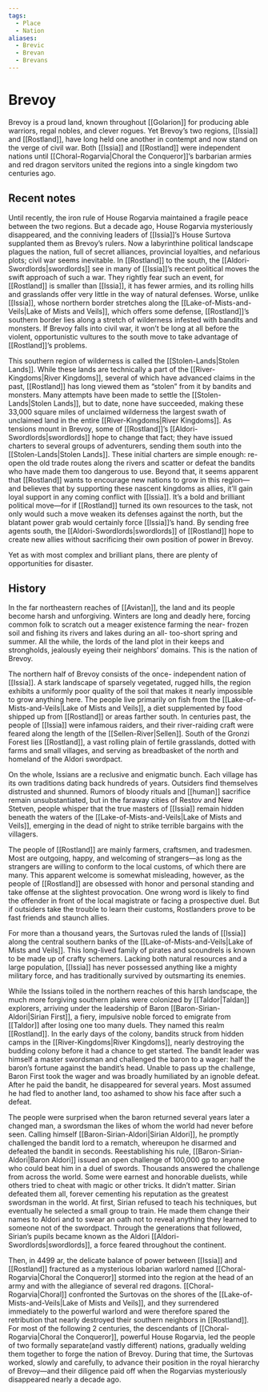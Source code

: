 ```yaml
---
tags:
  - Place
  - Nation
aliases:
  - Brevic
  - Brevan
  - Brevans
---
```

# Brevoy
Brevoy is a proud land, known throughout [[Golarion]] for producing able warriors, regal nobles, and clever rogues. Yet Brevoy’s two regions, [[Issia]] and [[Rostland]], have long held one another in contempt and now stand on the verge of civil war. Both [[Issia]] and [[Rostland]] were independent nations until [[Choral-Rogarvia|Choral the Conqueror]]’s barbarian armies and red dragon servitors united the regions into a single kingdom two centuries ago.
## Recent notes
Until recently, the iron rule of House Rogarvia maintained a fragile peace between the two regions. But a decade ago, House Rogarvia mysteriously disappeared, and the conniving leaders of [[Issia]]’s House Surtova supplanted them as Brevoy’s rulers. Now a labyrinthine political landscape plagues the nation, full of secret alliances, provincial loyalties, and nefarious plots; civil war seems inevitable. In [[Rostland]] to the south, the [[Aldori-Swordlords|swordlords]] see in many of [[Issia]]’s recent political moves the swift approach of such a war. They rightly fear such an event, for [[Rostland]] is smaller than [[Issia]], it has fewer armies, and its rolling hills and grasslands offer very little in the way of natural defenses. Worse, unlike [[Issia]], whose northern border stretches along the [[Lake-of-Mists-and-Veils|Lake of Mists and Veils]], which offers some defense, [[Rostland]]’s southern border lies along a stretch of wilderness infested with bandits and monsters. If Brevoy falls into civil war, it won’t be long at all before the violent, opportunistic vultures to the south move to take advantage of [[Rostland]]’s problems.

This southern region of wilderness is called the [[Stolen-Lands|Stolen Lands]]. While these lands are technically a part of the [[River-Kingdoms|River Kingdoms]], several of which have advanced claims in the past, [[Rostland]] has long viewed them as “stolen” from it by bandits and monsters. Many attempts have been made to settle the [[Stolen-Lands|Stolen Lands]], but to date, none have succeeded, making these 33,000 square miles of unclaimed wilderness the largest swath of unclaimed land in the entire [[River-Kingdoms|River Kingdoms]]. As tensions mount in Brevoy, some of [[Rostland]]’s [[Aldori-Swordlords|swordlords]] hope to change that fact; they have issued charters to several groups of adventurers, sending them south into the [[Stolen-Lands|Stolen Lands]]. These initial charters are simple enough: re-open the old trade routes along the rivers and scatter or defeat the bandits who have made them too dangerous to use. Beyond that, it seems apparent that [[Rostland]] wants to encourage new nations to grow in this region—and believes that by supporting these nascent kingdoms as allies, it’ll gain loyal support in any coming conflict with [[Issia]]. It’s a bold and brilliant political move—for if [[Rostland]] turned its own resources to the task, not only would such a move weaken its defenses against the north, but the blatant power grab would certainly force [[Issia]]’s hand. By sending free agents south, the [[Aldori-Swordlords|swordlords]] of [[Rostland]] hope to create new allies without sacrificing their own position of power in Brevoy.

Yet as with most complex and brilliant plans, there are plenty of opportunities for disaster.
## History
In the far northeastern reaches of [[Avistan]], the land and its people become harsh and unforgiving. Winters are long and deadly here, forcing common folk to scratch out a meager existence farming the near- frozen soil and fishing its rivers and lakes during an all- too-short spring and summer. All the while, the lords of the land plot in their keeps and strongholds, jealously eyeing their neighbors’ domains. This is the nation of Brevoy.

The northern half of Brevoy consists of the once- independent nation of [[Issia]]. A stark landscape of sparsely vegetated, rugged hills, the region exhibits a uniformly poor quality of the soil that makes it nearly impossible to grow anything here. The people live primarily on fish from the [[Lake-of-Mists-and-Veils|Lake of Mists and Veils]], a diet supplemented by food shipped up from [[Rostland]] or areas farther south. In centuries past, the people of [[Issia]] were infamous raiders, and their river-raiding craft were feared along the length of the [[Sellen-River|Sellen]]. South of the Gronzi Forest lies [[Rostland]], a vast rolling plain of fertile grasslands, dotted with farms and small villages, and serving as breadbasket of the north and homeland of the Aldori swordpact.

On the whole, Issians are a reclusive and enigmatic bunch. Each village has its own traditions dating back hundreds of years. Outsiders find themselves distrusted and shunned. Rumors of bloody rituals and [[human]] sacrifice remain unsubstantiated, but in the faraway cities of Restov and New Stetven, people whisper that the true masters of [[Issia]] remain hidden beneath the waters of the [[Lake-of-Mists-and-Veils|Lake of Mists and Veils]], emerging in the dead of night to strike terrible bargains with the villagers.

The people of [[Rostland]] are mainly farmers, craftsmen, and tradesmen. Most are outgoing, happy, and welcoming of strangers—as long as the strangers are willing to conform to the local customs, of which there are many. This apparent welcome is somewhat misleading, however, as the people of [[Rostland]] are obsessed with honor and personal standing and take offense at the slightest provocation. One wrong word is likely to find the offender in front of the local magistrate or facing a prospective duel. But if outsiders take the trouble to learn their customs, Rostlanders prove to be fast friends and staunch allies.

For more than a thousand years, the Surtovas ruled the lands of [[Issia]] along the central southern banks of the [[Lake-of-Mists-and-Veils|Lake of Mists and Veils]]. This long-lived family of pirates and scoundrels is known to be made up of crafty schemers. Lacking both natural resources and a large population, [[Issia]] has never possessed anything like a mighty military force, and has traditionally survived by outsmarting its enemies.

While the Issians toiled in the northern reaches of this harsh landscape, the much more forgiving southern plains were colonized by [[Taldor|Taldan]] explorers, arriving under the leadership of Baron [[Baron-Sirian-Aldori|Sirian First]], a fiery, impulsive noble forced to emigrate from [[Taldor]] after losing one too many duels. They named this realm [[Rostland]]. In the early days of the colony, bandits struck from hidden camps in the [[River-Kingdoms|River Kingdoms]], nearly destroying the budding colony before it had a chance to get started. The bandit leader was himself a master swordsman and challenged the baron to a wager: half the baron’s fortune against the bandit’s head. Unable to pass up the challenge, Baron First took the wager and was broadly humiliated by an ignoble defeat. After he paid the bandit, he disappeared for several years. Most assumed he had fled to another land, too ashamed to show his face after such a defeat.

The people were surprised when the baron returned several years later a changed man, a swordsman the likes of whom the world had never before seen. Calling himself [[Baron-Sirian-Aldori|Sirian Aldori]], he promptly challenged the bandit lord to a rematch, whereupon he disarmed and defeated the bandit in seconds. Reestablishing his rule, [[Baron-Sirian-Aldori|Baron Aldori]] issued an open challenge of 100,000 gp to anyone who could beat him in a duel of swords. Thousands answered the challenge from across the world. Some were earnest and honorable duelists, while others tried to cheat with magic or other tricks. It didn’t matter. Sirian defeated them all, forever cementing his reputation as the greatest swordsman in the world. At first, Sirian refused to teach his techniques, but eventually he selected a small group to train. He made them change their names to Aldori and to swear an oath not to reveal anything they learned to someone not of the swordpact. Through the generations that followed, Sirian’s pupils became known as the Aldori [[Aldori-Swordlords|swordlords]], a force feared throughout the continent.

Then, in 4499 ar, the delicate balance of power between [[Issia]] and [[Rostland]] fractured as a mysterious Iobarian warlord named [[Choral-Rogarvia|Choral the Conqueror]] stormed into the region at the head of an army and with the allegiance of several red dragons. [[Choral-Rogarvia|Choral]] confronted the Surtovas on the shores of the [[Lake-of-Mists-and-Veils|Lake of Mists and Veils]], and they surrendered immediately to the powerful warlord and were therefore spared the retribution that nearly destroyed their southern neighbors in [[Rostland]]. For most of the following 2 centuries, the descendants of [[Choral-Rogarvia|Choral the Conqueror]], powerful House Rogarvia, led the people of two formally separate(and vastly different) nations, gradually welding them together to forge the nation of Brevoy. During that time, the Surtovas worked, slowly and carefully, to advance their position in the royal hierarchy of Brevoy—and their diligence paid off when the Rogarvias mysteriously disappeared nearly a decade ago.